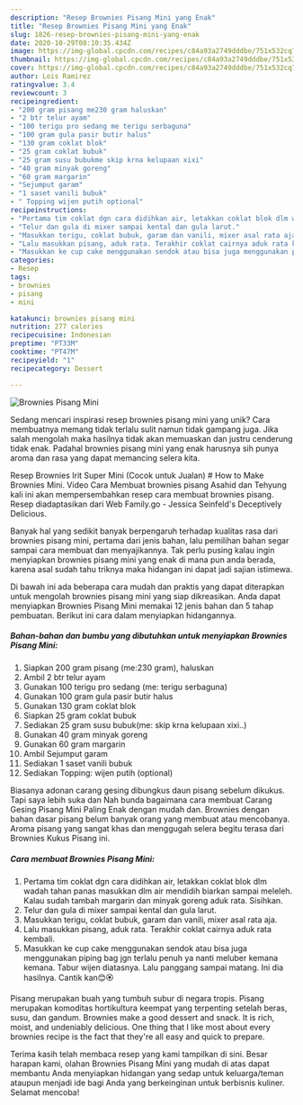 ```yaml
---
description: "Resep Brownies Pisang Mini yang Enak"
title: "Resep Brownies Pisang Mini yang Enak"
slug: 1826-resep-brownies-pisang-mini-yang-enak
date: 2020-10-29T08:10:35.434Z
image: https://img-global.cpcdn.com/recipes/c84a93a2749dddbe/751x532cq70/brownies-pisang-mini-foto-resep-utama.jpg
thumbnail: https://img-global.cpcdn.com/recipes/c84a93a2749dddbe/751x532cq70/brownies-pisang-mini-foto-resep-utama.jpg
cover: https://img-global.cpcdn.com/recipes/c84a93a2749dddbe/751x532cq70/brownies-pisang-mini-foto-resep-utama.jpg
author: Lois Ramirez
ratingvalue: 3.4
reviewcount: 3
recipeingredient:
- "200 gram pisang me230 gram haluskan"
- "2 btr telur ayam"
- "100 terigu pro sedang me terigu serbaguna"
- "100 gram gula pasir butir halus"
- "130 gram coklat blok"
- "25 gram coklat bubuk"
- "25 gram susu bubukme skip krna kelupaan xixi"
- "40 gram minyak goreng"
- "60 gram margarin"
- "Sejumput garam"
- "1 saset vanili bubuk"
- " Topping wijen putih optional"
recipeinstructions:
- "Pertama tim coklat dgn cara didihkan air, letakkan coklat blok dlm wadah tahan panas masukkan dlm air mendidih biarkan sampai meleleh. Kalau sudah tambah margarin dan minyak goreng aduk rata. Sisihkan."
- "Telur dan gula di mixer sampai kental dan gula larut."
- "Masukkan terigu, coklat bubuk, garam dan vanili, mixer asal rata aja."
- "Lalu masukkan pisang, aduk rata. Terakhir coklat cairnya aduk rata kembali."
- "Masukkan ke cup cake menggunakan sendok atau bisa juga menggunakan piping bag jgn terlalu penuh ya nanti meluber kemana kemana. Tabur wijen diatasnya. Lalu panggang sampai matang. Ini dia hasilnya. Cantik kan😊🏵️"
categories:
- Resep
tags:
- brownies
- pisang
- mini

katakunci: brownies pisang mini 
nutrition: 277 calories
recipecuisine: Indonesian
preptime: "PT33M"
cooktime: "PT47M"
recipeyield: "1"
recipecategory: Dessert

---
```



![Brownies Pisang Mini](https://img-global.cpcdn.com/recipes/c84a93a2749dddbe/751x532cq70/brownies-pisang-mini-foto-resep-utama.jpg)

Sedang mencari inspirasi resep brownies pisang mini yang unik? Cara membuatnya memang tidak terlalu sulit namun tidak gampang juga. Jika salah mengolah maka hasilnya tidak akan memuaskan dan justru cenderung tidak enak. Padahal brownies pisang mini yang enak harusnya sih punya aroma dan rasa yang dapat memancing selera kita.

Resep Brownies Irit Super Mini (Cocok untuk Jualan) # How to Make Brownies Mini. Video Cara Membuat brownies pisang Asahid dan Tehyung kali ini akan mempersembahkan resep cara membuat brownies pisang. Resep diadaptasikan dari Web Family.go - Jessica Seinfeld&#39;s Deceptively Delicious.

Banyak hal yang sedikit banyak berpengaruh terhadap kualitas rasa dari brownies pisang mini, pertama dari jenis bahan, lalu pemilihan bahan segar sampai cara membuat dan menyajikannya. Tak perlu pusing kalau ingin menyiapkan brownies pisang mini yang enak di mana pun anda berada, karena asal sudah tahu triknya maka hidangan ini dapat jadi sajian istimewa.


Di bawah ini ada beberapa cara mudah dan praktis yang dapat diterapkan untuk mengolah brownies pisang mini yang siap dikreasikan. Anda dapat menyiapkan Brownies Pisang Mini memakai 12 jenis bahan dan 5 tahap pembuatan. Berikut ini cara dalam menyiapkan hidangannya.

<!--inarticleads1-->

##### Bahan-bahan dan bumbu yang dibutuhkan untuk menyiapkan Brownies Pisang Mini:

1. Siapkan 200 gram pisang (me:230 gram), haluskan
1. Ambil 2 btr telur ayam
1. Gunakan 100 terigu pro sedang (me: terigu serbaguna)
1. Gunakan 100 gram gula pasir butir halus
1. Gunakan 130 gram coklat blok
1. Siapkan 25 gram coklat bubuk
1. Sediakan 25 gram susu bubuk(me: skip krna kelupaan xixi..)
1. Gunakan 40 gram minyak goreng
1. Gunakan 60 gram margarin
1. Ambil Sejumput garam
1. Sediakan 1 saset vanili bubuk
1. Sediakan  Topping: wijen putih (optional)


Biasanya adonan carang gesing dibungkus daun pisang sebelum dikukus. Tapi saya lebih suka dan Nah bunda bagaimana cara membuat Carang Gesing Pisang Mini Paling Enak dengan mudah dan. Brownies dengan bahan dasar pisang belum banyak orang yang membuat atau mencobanya. Aroma pisang yang sangat khas dan menggugah selera begitu terasa dari Brownies Kukus Pisang ini. 

<!--inarticleads2-->

##### Cara membuat Brownies Pisang Mini:

1. Pertama tim coklat dgn cara didihkan air, letakkan coklat blok dlm wadah tahan panas masukkan dlm air mendidih biarkan sampai meleleh. Kalau sudah tambah margarin dan minyak goreng aduk rata. Sisihkan.
1. Telur dan gula di mixer sampai kental dan gula larut.
1. Masukkan terigu, coklat bubuk, garam dan vanili, mixer asal rata aja.
1. Lalu masukkan pisang, aduk rata. Terakhir coklat cairnya aduk rata kembali.
1. Masukkan ke cup cake menggunakan sendok atau bisa juga menggunakan piping bag jgn terlalu penuh ya nanti meluber kemana kemana. Tabur wijen diatasnya. Lalu panggang sampai matang. Ini dia hasilnya. Cantik kan😊🏵️


Pisang merupakan buah yang tumbuh subur di negara tropis. Pisang merupakan komoditas hortikultura keempat yang terpenting setelah beras, susu, dan gandum. Brownies make a good dessert and snack. It is rich, moist, and undeniably delicious. One thing that I like most about every brownies recipe is the fact that they&#39;re all easy and quick to prepare. 

Terima kasih telah membaca resep yang kami tampilkan di sini. Besar harapan kami, olahan Brownies Pisang Mini yang mudah di atas dapat membantu Anda menyiapkan hidangan yang sedap untuk keluarga/teman ataupun menjadi ide bagi Anda yang berkeinginan untuk berbisnis kuliner. Selamat mencoba!
